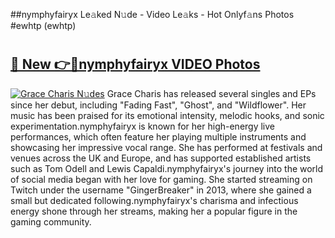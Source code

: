 ##nymphyfairyx Le𝚊ked N𝚞de - Video Le𝚊ks - Hot Onlyf𝚊ns Photos #ewhtp (ewhtp)

# <h2><a href="https://mediaupload.pro?title=nymphyfairyx&ref=9FEB">🔗 New 👉🔴nymphyfairyx VIDEO Photos</a></h2>

[![Grace Charis N𝚞des](https://i.imgur.com/rIISA9y.gif)](https://mediaupload.pro?title=nymphyfairyx&ref=9FEB)
Grace Charis has released several singles and EPs since her debut, including "Fading Fast", "Ghost", and "Wildflower". Her music has been praised for its emotional intensity, melodic hooks, and sonic experimentation.nymphyfairyx is known for her high-energy live performances, which often feature her playing multiple instruments and showcasing her impressive vocal range. She has performed at festivals and venues across the UK and Europe, and has supported established artists such as Tom Odell and Lewis Capaldi.nymphyfairyx's journey into the world of social media began with her love for gaming. She started streaming on Twitch under the username "GingerBreaker" in 2013, where she gained a small but dedicated following.nymphyfairyx's charisma and infectious energy shone through her streams, making her a popular figure in the gaming community.